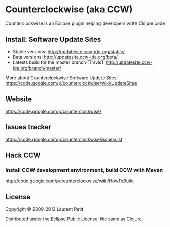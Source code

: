 # Counterclockwise (aka CCW)

Counterclockwise is an Eclipse plugin helping developers write Clojure code

## Install: Software Update Sites

- Stable versions: http://updatesite.ccw-ide.org/stable/
- Beta versions: http://updatesite.ccw-ide.org/beta/
- Latests build for the master branch (Travis): http://updatesite.ccw-ide.org/branch/master/

More about Counterclockwise Software Update Sites: https://code.google.com/p/counterclockwise/wiki/UpdateSites 

## Website

https://code.google.com/p/counterclockwise/

## Issues tracker

https://code.google.com/p/counterclockwise/issues/list

## Hack CCW
### Install CCW development environment, build CCW with Maven

http://code.google.com/p/counterclockwise/wiki/HowToBuild

## License

Copyright © 2009-2013 Laurent Petit

Distributed under the Eclipse Public License, the same as Clojure.
